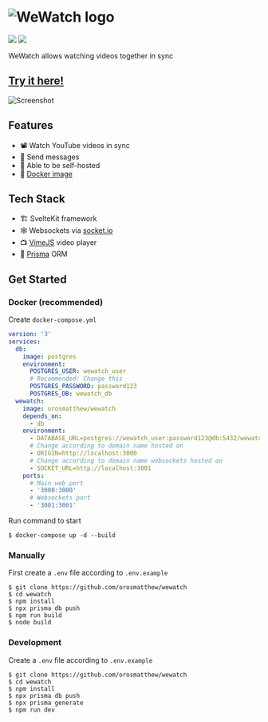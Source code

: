 # ![WeWatch logo](https://raw.githubusercontent.com/orosmatthew/wewatch/master/github/logo.png)

<div>
<img src="https://raw.githubusercontent.com/orosmatthew/wewatch/master/github/made-with-svelte.svg">
<img src="https://raw.githubusercontent.com/orosmatthew/wewatch/master/github/open-source.svg">
</div>

WeWatch allows watching videos together in sync

## [Try it here!](https://wewatch.click)

![Screenshot](https://raw.githubusercontent.com/orosmatthew/wewatch/master/github/screenshot.png)

## Features

 - 📽️ Watch YouTube videos in sync
 - 💬 Send messages
 - 👷 Able to be self-hosted
 - 🐳 [Docker image](https://hub.docker.com/r/orosmatthew/wewatch)

## Tech Stack

 - 🏗️ SvelteKit framework
 - 🕸️ Websockets via [socket.io](https://socket.io/)
 - 📺 [VimeJS](https://vimejs.com/) video player
 - 📝 [Prisma](https://www.prisma.io/) ORM

## Get Started

### Docker (recommended)

Create `docker-compose.yml`
```yml
version: '3'
services:
  db:
    image: postgres
    environment:
      POSTGRES_USER: wewatch_user
      # Recommended: Change this
      POSTGRES_PASSWORD: password123
      POSTGRES_DB: wewatch_db
  wewatch:
    image: orosmatthew/wewatch
    depends_on:
      - db
    environment:
      - DATABASE_URL=postgres://wewatch_user:password123@db:5432/wewatch_db
      # Change according to domain name hosted on
      - ORIGIN=http://localhost:3000
      # Change according to domain name websockets hosted on
      - SOCKET_URL=http://localhost:3001
    ports:
      # Main web port
      - '3000:3000'
      # Websockets port
      - '3001:3001'
```
Run command to start

```console
$ docker-compose up -d --build
```

### Manually

First create a `.env` file according to `.env.example`

```console
$ git clone https://github.com/orosmatthew/wewatch
$ cd wewatch
$ npm install
$ npx prisma db push
$ npm run build
$ node build
```

### Development

Create a `.env` file according to `.env.example`

```console
$ git clone https://github.com/orosmatthew/wewatch
$ cd wewatch
$ npm install
$ npx prisma db push
$ npx prisma generate
$ npm run dev
```